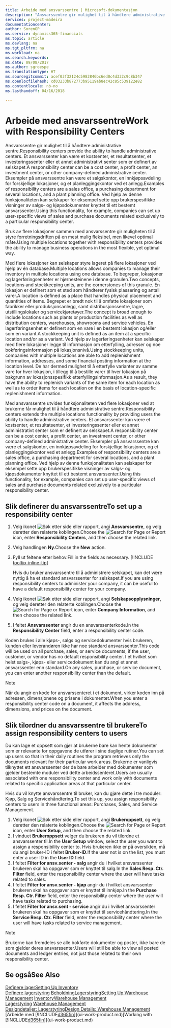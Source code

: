 ```yaml
---
title: Arbeide med ansvarssentre | Microsoft-dokumentasjon
description: "Ansvarssentre gir mulighet til å håndtere administrative sentre. Et ansvarssenter kan være et kostsenter, et resultatsenter, et investeringssenter eller et annet administrativt senter som er definert av selskapet."
services: project-madeira
documentationcenter: 
author: SorenGP
ms.service: dynamics365-financials
ms.topic: article
ms.devlang: na
ms.tgt_pltfrm: na
ms.workload: na
ms.search.keywords: 
ms.date: 09/08/2017
ms.author: sgroespe
ms.translationtype: HT
ms.sourcegitcommit: acef03f32124c5983846bc6ed0c4d332c9c8b347
ms.openlocfilehash: cd03233b872773b95119ab8ec42c85c539122e82
ms.contentlocale: nb-no
ms.lasthandoff: 04/16/2018

---
```

# <a name="work-with-responsibility-centers"></a><span data-ttu-id="d47de-104">Arbeide med ansvarssentre</span><span class="sxs-lookup"><span data-stu-id="d47de-104">Work with Responsibility Centers</span></span>
<span data-ttu-id="d47de-105">Ansvarssentre gir mulighet til å håndtere administrative sentre.</span><span class="sxs-lookup"><span data-stu-id="d47de-105">Responsibility centers provide the ability to handle administrative centers.</span></span> <span data-ttu-id="d47de-106">Et ansvarssenter kan være et kostsenter, et resultatsenter, et investeringssenter eller et annet administrativt senter som er definert av selskapet.</span><span class="sxs-lookup"><span data-stu-id="d47de-106">A responsibility center can be a cost center, a profit center, an investment center, or other company-defined administrative center.</span></span> <span data-ttu-id="d47de-107">Eksempler på ansvarssentre kan være et salgskontor, en innkjøpsavdeling for forskjellige lokasjoner, og et planleggingskontor ved et anlegg.</span><span class="sxs-lookup"><span data-stu-id="d47de-107">Examples of responsibility centers are a sales office, a purchasing department for several locations, and a plant planning office.</span></span> <span data-ttu-id="d47de-108">Ved hjelp av denne funksjonaliteten kan selskaper for eksempel sette opp brukerspesifikke visninger av salgs- og kjøpsdokumenter knyttet til ett bestemt ansvarssenter.</span><span class="sxs-lookup"><span data-stu-id="d47de-108">Using this functionality, for example, companies can set up user-specific views of sales and purchase documents related exclusively to a particular responsibility center.</span></span>  

<span data-ttu-id="d47de-109">Bruk av flere lokasjoner sammen med ansvarssentre gir muligheten til å styre forretningsdriften på en mest mulig fleksibel, men likevel optimal måte.</span><span class="sxs-lookup"><span data-stu-id="d47de-109">Using multiple locations together with responsibility centers provides the ability to manage business operations in the most flexible, yet optimal way.</span></span>

<span data-ttu-id="d47de-110">Med flere lokasjoner kan selskaper styre lageret på flere lokasjoner ved hjelp av én database.</span><span class="sxs-lookup"><span data-stu-id="d47de-110">Multiple locations allows companies to manage their inventory in multiple locations using one database.</span></span> <span data-ttu-id="d47de-111">To begreper, lokasjoner og lagerføringsenheter er hjørnesteinene i denne granulen.</span><span class="sxs-lookup"><span data-stu-id="d47de-111">Two concepts, locations and stockkeeping units, are the cornerstones of this granule.</span></span> <span data-ttu-id="d47de-112">En lokasjon er definert som et sted som håndterer fysisk plassering og antall varer.</span><span class="sxs-lookup"><span data-stu-id="d47de-112">A location is defined as a place that handles physical placement and quantities of items.</span></span> <span data-ttu-id="d47de-113">Begrepet er bredt nok til å omfatte lokasjoner som fabrikker eller produksjonsanlegg, samt distribusjonssentre, lagre, utstillingslokaler og servicekjøretøyer.</span><span class="sxs-lookup"><span data-stu-id="d47de-113">The concept is broad enough to include locations such as plants or production facilities as well as distribution centers, warehouses, showrooms and service vehicles.</span></span> <span data-ttu-id="d47de-114">En lagerføringsenhet er definert som en vare i en bestemt lokasjon og/eller som en variant.</span><span class="sxs-lookup"><span data-stu-id="d47de-114">A stockkeeping unit is defined as an item at a specific location and/or as a variant.</span></span> <span data-ttu-id="d47de-115">Ved hjelp av lagerføringsenheter kan selskaper med flere lokasjoner legge til informasjon om etterfylling, adresser og noe bokføringsinformasjon på lokasjonsnivå.</span><span class="sxs-lookup"><span data-stu-id="d47de-115">Using stockkeeping units, companies with multiple locations are able to add replenishment information, addresses, and some financial posting information at the location level.</span></span> <span data-ttu-id="d47de-116">De har dermed mulighet til å etterfylle varianter av samme vare for hver lokasjon, i tillegg til å bestille varer til hver lokasjon på bakgrunn av lokasjonsspesifikk etterfyllingsinformasjon.</span><span class="sxs-lookup"><span data-stu-id="d47de-116">As a result, they have the ability to replenish variants of the same item for each location as well as to order items for each location on the basis of location-specific replenishment information.</span></span>  

<span data-ttu-id="d47de-117">Med ansvarssentre utvides funksjonaliteten ved flere lokasjoner ved at brukerne får mulighet til å håndtere administrative sentre.</span><span class="sxs-lookup"><span data-stu-id="d47de-117">Responsibility centers extends the multiple locations functionality by providing users the ability to handle administrative centers.</span></span> <span data-ttu-id="d47de-118">Et ansvarssenter kan være et kostsenter, et resultatsenter, et investeringssenter eller et annet administrativt senter som er definert av selskapet.</span><span class="sxs-lookup"><span data-stu-id="d47de-118">A responsibility center can be a cost center, a profit center, an investment center, or other company-defined administrative center.</span></span> <span data-ttu-id="d47de-119">Eksempler på ansvarssentre kan være et salgskontor, en innkjøpsavdeling for forskjellige lokasjoner, og et planleggingskontor ved et anlegg.</span><span class="sxs-lookup"><span data-stu-id="d47de-119">Examples of responsibility centers are a sales office, a purchasing department for several locations, and a plant planning office.</span></span> <span data-ttu-id="d47de-120">Ved hjelp av denne funksjonaliteten kan selskaper for eksempel sette opp brukerspesifikke visninger av salgs- og kjøpsdokumenter knyttet til ett bestemt ansvarssenter.</span><span class="sxs-lookup"><span data-stu-id="d47de-120">Using this functionality, for example, companies can set up user-specific views of sales and purchase documents related exclusively to a particular responsibility center.</span></span>

## <a name="to-set-up-a-responsibility-center"></a><span data-ttu-id="d47de-121">Slik definerer du ansvarssentre</span><span class="sxs-lookup"><span data-stu-id="d47de-121">To set up a responsibility center</span></span>  
1. <span data-ttu-id="d47de-122">Velg ikonet ![Søk etter side eller rapport](media/ui-search/search_small.png "Søk etter side eller rapport"), angi **Ansvarssentre**, og velg deretter den relaterte koblingen.</span><span class="sxs-lookup"><span data-stu-id="d47de-122">Choose the ![Search for Page or Report](media/ui-search/search_small.png "Search for Page or Report icon") icon, enter **Responsibility Centers**, and then choose the related link.</span></span>  
2. <span data-ttu-id="d47de-123">Velg handlingen **Ny**.</span><span class="sxs-lookup"><span data-stu-id="d47de-123">Choose the **New** action.</span></span>  
3. <span data-ttu-id="d47de-124">Fyll ut feltene etter behov.</span><span class="sxs-lookup"><span data-stu-id="d47de-124">Fill in the fields as necessary.</span></span> [!INCLUDE [tooltip-inline-tip](includes/tooltip-inline-tip_md.md)]  

   <span data-ttu-id="d47de-125">Hvis du bruker ansvarssentre til å administrere selskapet, kan det være nyttig å ha et standard ansvarssenter for selskapet.</span><span class="sxs-lookup"><span data-stu-id="d47de-125">If you are using responsibility centers to administer your company, it can be useful to have a default responsibility center for your company.</span></span>
4. <span data-ttu-id="d47de-126">Velg ikonet ![Søk etter side eller rapport](media/ui-search/search_small.png "Søk etter side eller rapport"), angi **Selskapsopplysninger**, og velg deretter den relaterte koblingen.</span><span class="sxs-lookup"><span data-stu-id="d47de-126">Choose the ![Search for Page or Report](media/ui-search/search_small.png "Search for Page or Report icon") icon, enter **Company Information**, and then choose the related link.</span></span>
5. <span data-ttu-id="d47de-127">I feltet **Ansvarssenter** angir du en ansvarssenterkode.</span><span class="sxs-lookup"><span data-stu-id="d47de-127">In the **Responsibility Center** field, enter a responsibility center code.</span></span>

<span data-ttu-id="d47de-128">Koden brukes i alle kjøps-, salgs og servicedokumenter hvis brukeren, kunden eller leverandøren ikke har noe standard ansvarssenter.</span><span class="sxs-lookup"><span data-stu-id="d47de-128">This code will be used on all purchase, sales, or service documents, if the user, customer, or vendor has no default responsibility center.</span></span> <span data-ttu-id="d47de-129">I et hvilket som helst salgs-, kjøps- eller servicedokument kan du angi et annet ansvarssenter enn standard.</span><span class="sxs-lookup"><span data-stu-id="d47de-129">On any sales, purchase, or service document, you can enter another responsibility center than the default.</span></span>

> [!NOTE]  
>  <span data-ttu-id="d47de-130">Når du angir en kode for ansvarssenteret i et dokument, virker koden inn på adressen, dimensjonene og prisene i dokumentet.</span><span class="sxs-lookup"><span data-stu-id="d47de-130">When you enter a responsibility center code on a document, it affects the address, dimensions, and prices on the document.</span></span>  

## <a name="to-assign-responsibility-centers-to-users"></a><span data-ttu-id="d47de-131">Slik tilordner du ansvarssentre til brukere</span><span class="sxs-lookup"><span data-stu-id="d47de-131">To assign responsibility centers to users</span></span>  
<span data-ttu-id="d47de-132">Du kan lage et oppsett som gjør at brukerne bare kan hente dokumenter som er relevante for oppgavene de utfører i sine daglige rutiner.</span><span class="sxs-lookup"><span data-stu-id="d47de-132">You can set up users so that in their daily routines the program retrieves only the documents relevant for their particular work areas.</span></span> <span data-ttu-id="d47de-133">Brukerne er vanligvis tilknyttet ett ansvarssenter der de bare arbeider med dokumenter som gjelder bestemte moduler ved dette arbeidssenteret.</span><span class="sxs-lookup"><span data-stu-id="d47de-133">Users are usually associated with one responsibility center and work only with documents related to specific application areas at that particular center.</span></span>  

<span data-ttu-id="d47de-134">Hvis du vil knytte ansvarssentre til bruker, kan du gjøre dette i tre moduler: Kjøp, Salg og Servicehåndtering.</span><span class="sxs-lookup"><span data-stu-id="d47de-134">To set this up, you assign responsibility centers to users in three functional areas: Purchases, Sales, and Service Management.</span></span>  

1.  <span data-ttu-id="d47de-135">Velg ikonet ![Søk etter side eller rapport](media/ui-search/search_small.png "Søk etter side eller rapport"), angi **Brukeroppsett**, og velg deretter den relaterte koblingen.</span><span class="sxs-lookup"><span data-stu-id="d47de-135">Choose the ![Search for Page or Report](media/ui-search/search_small.png "Search for Page or Report icon") icon, enter **User Setup**, and then choose the related link.</span></span>  
2.  <span data-ttu-id="d47de-136">I vinduet **Brukeroppsett** velger du brukeren du vil tilordne et ansvarssenter til.</span><span class="sxs-lookup"><span data-stu-id="d47de-136">In the **User Setup** window, select the user you want to assign a responsibility center to.</span></span> <span data-ttu-id="d47de-137">Hvis brukeren ikke er på oversikten, må du angi bruker-ID i feltet **Bruker-ID**.</span><span class="sxs-lookup"><span data-stu-id="d47de-137">If the user not is on the list, you must enter a user ID in the **User ID** field.</span></span>  
3.  <span data-ttu-id="d47de-138">I feltet **Filter for ansv.senter - salg** angir du i hvilket ansvarssenter brukeren skal ha oppgaver som er knyttet til salg.</span><span class="sxs-lookup"><span data-stu-id="d47de-138">In the **Sales Resp. Ctr. Filter** field, enter the responsibility center where the user will have tasks related to sales.</span></span>  
4.  <span data-ttu-id="d47de-139">I feltet **Filter for ansv.senter - kjøp** angir du i hvilket ansvarssenter brukeren skal ha oppgaver som er knyttet til innkjøp.</span><span class="sxs-lookup"><span data-stu-id="d47de-139">In the **Purchase Resp. Ctr. Filter** field, enter the responsibility center where the user will have tasks related to purchasing.</span></span>  
5.  <span data-ttu-id="d47de-140">I feltet **Filter for ansv.sent - service** angir du i hvilket ansvarssenter brukeren skal ha oppgaver som er knyttet til servicehåndtering.</span><span class="sxs-lookup"><span data-stu-id="d47de-140">In the **Service Resp. Ctr. Filter** field, enter the responsibility center where the user will have tasks related to service management.</span></span>  

> [!NOTE]  
>  <span data-ttu-id="d47de-141">Brukerne kan fremdeles se alle bokførte dokumenter og poster, ikke bare de som gjelder deres ansvarssenter.</span><span class="sxs-lookup"><span data-stu-id="d47de-141">Users will still be able to view all posted documents and ledger entries, not just those related to their own responsibility center.</span></span>

## <a name="see-also"></a><span data-ttu-id="d47de-142">Se også</span><span class="sxs-lookup"><span data-stu-id="d47de-142">See Also</span></span>  
[<span data-ttu-id="d47de-143">Definere lager</span><span class="sxs-lookup"><span data-stu-id="d47de-143">Setting Up Inventory</span></span>](inventory-setup-inventory.md)  
<span data-ttu-id="d47de-144">[Definere lagerstyring](warehouse-setup-warehouse.md)
[Beholdning](inventory-manage-inventory.md)[Lagerstyring](warehouse-manage-warehouse.md)</span><span class="sxs-lookup"><span data-stu-id="d47de-144">[Setting Up Warehouse Management](warehouse-setup-warehouse.md)
[Inventory](inventory-manage-inventory.md)[Warehouse Management](warehouse-manage-warehouse.md)</span></span>  
<span data-ttu-id="d47de-145">[Lagerstyring](warehouse-manage-warehouse.md)  </span><span class="sxs-lookup"><span data-stu-id="d47de-145">[Warehouse Management](warehouse-manage-warehouse.md)  </span></span>  
[<span data-ttu-id="d47de-146">Designdetaljer: Lagerstyring</span><span class="sxs-lookup"><span data-stu-id="d47de-146">Design Details: Warehouse Management</span></span>](design-details-warehouse-management.md)  
<span data-ttu-id="d47de-147">[Arbeide med [!INCLUDE[d365fin](includes/d365fin_md.md)]](ui-work-product.md)</span><span class="sxs-lookup"><span data-stu-id="d47de-147">[Working with [!INCLUDE[d365fin](includes/d365fin_md.md)]](ui-work-product.md)</span></span>

